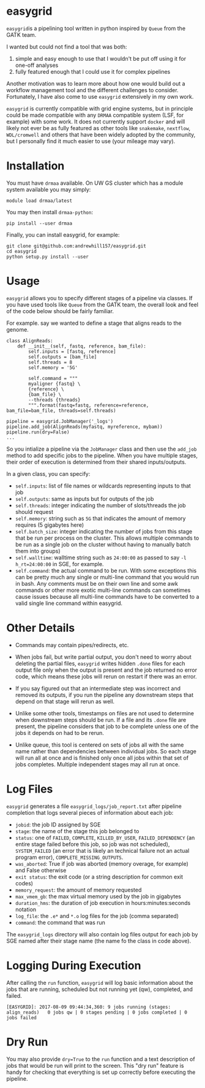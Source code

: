 # easygrid
`easygrid`is a pipelining tool written in python inspired by `Queue` from the GATK team.

I wanted but could not find a tool that was both:
1. simple and easy enough to use that I wouldn't be put off using it for one-off analyses
2. fully featured enough that I could use it for complex pipelines

Another motivation was to learn more about how one would build out a workflow management tool and the different challenges to consider. Fortunately, I have also come to use `easygrid` extensively in my own work.

`easygrid` is currently compatible with grid engine systems, but in principle could be made compatible with any `DRMAA` compatible system (LSF, for example) with some work. It does not currently support `docker` and will likely not ever be as fully featured as other tools like `snakemake`, `nextflow`, `WDL/cromwell` and others that have been widely adopted by the community, but I personally find it much easier to use (your mileage may vary).

# Installation
You must have `drmaa` available. On UW GS cluster which has a module system available you may simply:
```
module load drmaa/latest
```

You may then install `drmaa-python`:
```
pip install --user drmaa
```

Finally, you can install easygrid, for example:
```
git clone git@github.com:andrewhill157/easygrid.git
cd easygrid
python setup.py install --user
```

# Usage
`easygrid` allows you to specify different stages of a pipeline via classes. If you have used tools like `Queue` from the GATK team, the overall look and feel of the code below should be fairly familiar.

For example. say we wanted to define a stage that aligns reads to the genome.
```
class AlignReads:
    def __init__(self, fastq, reference, bam_file):
        self.inputs = [fastq, reference]
        self.outputs = [bam_file]
        self.threads = 8
        self.memory = '5G'
        
        self.command = """
        myaligner {fastq} \
        {reference} \
        {bam_file} \
        --threads {threads}
        """.format(fastq=fastq, reference=reference, bam_file=bam_file, threads=self.threads)

pipeline = easygrid.JobManager('_logs')
pipeline.add_job(AlignReads(myfastq, myreference, mybam))
pipeline.run(dry=False)
...
```

So you intialize a pipeline via the `JobManager` class and then use the `add_job` method to add specific jobs to the pipeline. When you have multiple stages, their order of execution is determined from their shared inputs/outputs.

In a given class, you can specify:
- `self.inputs`: list of file names or wildcards representing inputs to that job
- `self.outputs`: same as inputs but for outputs of the job
- `self.threads`: integer indicating the number of slots/threads the job should request
- `self.memory`: string such as `5G` that indicates the amount of memory requires (5 gigabytes here)
- `self.batch_size`: integer indicating the number of jobs from this stage that be run per process on the cluster. This allows multiple commands to be run as a single job on the cluster without having to manually batch them into groups)
- `self.walltime`: walltime string such as `24:00:00` as passed to say `-l h_rt=24:00:00` in SGE, for example.
- `self.command`: the actual command to be run. With some exceptions this can be pretty much any single or multi-line command that you would run in bash. Any comments must be on their own line and some awk commands or other more exotic multi-line commands can sometimes cause issues because all multi-line commands have to be converted to a valid single line command within easygrid.

# Other Details
- Commands may contain pipes/redirects, etc.

- When jobs fail, but write partial output, you don't need to worry about deleting the partial files, `easygrid` writes hidden `.done` files for each output file only when the output is present and the job returned no error code, which means these jobs will rerun on restart if there was an error.

- If you say figured out that an intermediate step was incorrect and removed its outputs, if you run the pipeline any downstream steps that depend on that stage will rerun as well.

- Unlike some other tools, timestamps on files are not used to determine when downstream steps should be run. If a file and its `.done` file are present, the pipeline considers that job to be complete unless one of the jobs it depends on had to be rerun.

- Unlike queue, this tool is centered on sets of jobs all with the same name rather than dependencies between individual jobs. So each stage will run all at once and is finished only once all jobs within that set of jobs completes. Multiple independent stages may all run at once.

# Log Files
`easygrid` generates a file `easygrid_logs/job_report.txt` after pipeline completion that logs several pieces of information about each job:

- `jobid`: the job ID assigned by SGE
- `stage`: the name of the stage this job belonged to
- `status`: one of `FAILED`, `COMPLETE`, `KILLED_BY_USER`, `FAILED_DEPENDENCY` (an entire stage failed before this job, so job was not scheduled), `SYSTEM_FAILED` (an error that is likely an technical failure not an actual program error), `COMPLETE_MISSING_OUTPUTS`.
- `was_aborted`: True if job was aborted (memory overage, for example) and False otherwise
- `exit status`: the exit code (or a string description for common exit codes)
- `memory_request`: the amount of memory requested
- `max_vmem_gb`: the max virtual memory used by the job in gigabytes
- `duration_hms`: the duration of job execution in hours:minutes:seconds notation
- `log_file`: the `.e*` and `*.o` log files for the job (comma separated)
- `command`: the command that was run

The `easygrid_logs` directory will also contain log files output for each job by SGE named after their stage name (the name fo the class in code above).

# Logging During Execution

After calling the `run` function, `easygrid` will log basic information about the jobs that are running, scheduled but not running yet (qw), completed, and failed.

```
[EASYGRID]: 2017-08-09 09:44:34,360: 9 jobs running (stages: align_reads)	0 jobs qw | 0 stages pending | 0 jobs completed | 0 jobs failed
```

# Dry Run
You may also provide `dry=True` to the `run` function and a text description of jobs that would be run will print to the screen. This "dry run" feature is handy for checking that everything is set up correctly before executing the pipeline.

